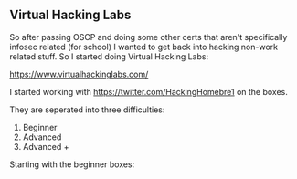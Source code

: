 ## Virtual Hacking Labs ##

So after passing OSCP and doing some other certs that aren't specifically infosec related (for school) I wanted to get back into hacking non-work related stuff. So I started doing Virtual Hacking Labs:

https://www.virtualhackinglabs.com/


I started working with https://twitter.com/HackingHomebre1 on the boxes.

They are seperated into three difficulties:
1. Beginner
2. Advanced
3. Advanced +

Starting with the beginner boxes:
